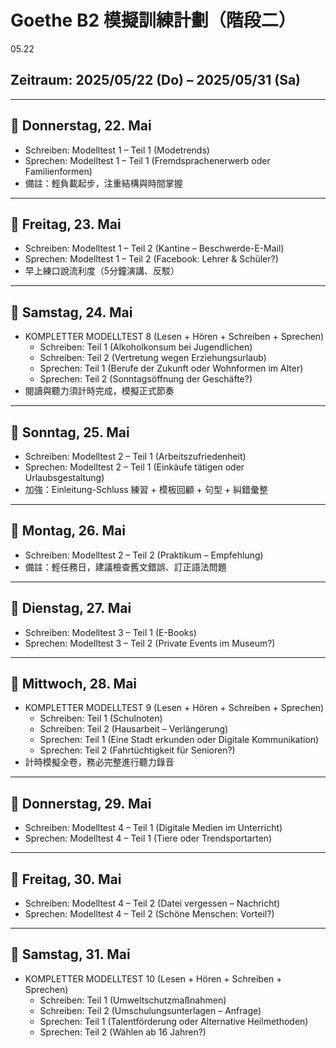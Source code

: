 # Goethe B2 模擬訓練計劃（階段二）

05.22

## Zeitraum: 2025/05/22 (Do) – 2025/05/31 (Sa)

---

## 📍 Donnerstag, 22. Mai
- Schreiben: Modelltest 1 – Teil 1 (Modetrends)
- Sprechen: Modelltest 1 – Teil 1 (Fremdsprachenerwerb oder Familienformen)
- 備註：輕負載起步，注重結構與時間掌握

---

## 📍 Freitag, 23. Mai
- Schreiben: Modelltest 1 – Teil 2 (Kantine – Beschwerde-E-Mail)
- Sprechen: Modelltest 1 – Teil 2 (Facebook: Lehrer & Schüler?)
- 早上練口說流利度（5分鐘演講、反駁）

---

## 📍 Samstag, 24. Mai
- KOMPLETTER MODELLTEST 8 (Lesen + Hören + Schreiben + Sprechen)
  - Schreiben: Teil 1 (Alkoholkonsum bei Jugendlichen)
  - Schreiben: Teil 2 (Vertretung wegen Erziehungsurlaub)
  - Sprechen: Teil 1 (Berufe der Zukunft oder Wohnformen im Alter)
  - Sprechen: Teil 2 (Sonntagsöffnung der Geschäfte?)
- 閱讀與聽力須計時完成，模擬正式節奏

---

## 📍 Sonntag, 25. Mai
- Schreiben: Modelltest 2 – Teil 1 (Arbeitszufriedenheit)
- Sprechen: Modelltest 2 – Teil 1 (Einkäufe tätigen oder Urlaubsgestaltung)
- 加強：Einleitung-Schluss 練習 + 模板回顧 + 句型 + 糾錯彙整

---

## 📍 Montag, 26. Mai
- Schreiben: Modelltest 2 – Teil 2 (Praktikum – Empfehlung)
- 備註：輕任務日，建議檢查舊文錯誤、訂正語法問題

---

## 📍 Dienstag, 27. Mai
- Schreiben: Modelltest 3 – Teil 1 (E-Books)
- Sprechen: Modelltest 3 – Teil 2 (Private Events im Museum?)

---

## 📍 Mittwoch, 28. Mai
- KOMPLETTER MODELLTEST 9 (Lesen + Hören + Schreiben + Sprechen)
  - Schreiben: Teil 1 (Schulnoten)
  - Schreiben: Teil 2 (Hausarbeit – Verlängerung)
  - Sprechen: Teil 1 (Eine Stadt erkunden oder Digitale Kommunikation)
  - Sprechen: Teil 2 (Fahrtüchtigkeit für Senioren?)
- 計時模擬全卷，務必完整進行聽力錄音

---

## 📍 Donnerstag, 29. Mai
- Schreiben: Modelltest 4 – Teil 1 (Digitale Medien im Unterricht)
- Sprechen: Modelltest 4 – Teil 1 (Tiere oder Trendsportarten)

---

## 📍 Freitag, 30. Mai
- Schreiben: Modelltest 4 – Teil 2 (Datei vergessen – Nachricht)
- Sprechen: Modelltest 4 – Teil 2 (Schöne Menschen: Vorteil?)

---

## 📍 Samstag, 31. Mai
- KOMPLETTER MODELLTEST 10 (Lesen + Hören + Schreiben + Sprechen)
  - Schreiben: Teil 1 (Umweltschutzmaßnahmen)
  - Schreiben: Teil 2 (Umschulungsunterlagen – Anfrage)
  - Sprechen: Teil 1 (Talentförderung oder Alternative Heilmethoden)
  - Sprechen: Teil 2 (Wählen ab 16 Jahren?)